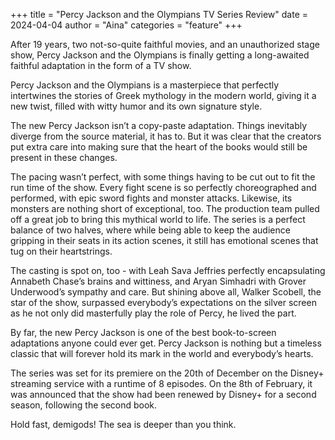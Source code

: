 +++
title = "Percy Jackson and the Olympians TV Series Review"
date = 2024-04-04
author = "Aina"
categories = "feature"
+++

After 19 years, two not-so-quite faithful movies, and an unauthorized stage show, Percy Jackson and the Olympians is finally getting a long-awaited faithful adaptation in the form of a TV show. 

Percy Jackson and the Olympians is a masterpiece that perfectly intertwines the stories of Greek mythology in the modern world, giving it a new twist, filled with witty humor and its own signature style.

The new Percy Jackson isn’t a copy-paste adaptation. Things inevitably diverge from the source material, it has to. But it was clear that the creators put extra care into making sure that the heart of the books would still be present in these changes. 

The pacing wasn’t perfect, with some things having to be cut out to fit the run time of the show. Every fight scene is so perfectly choreographed and performed, with epic sword fights and monster attacks. Likewise, its monsters are nothing short of exceptional, too. The production team pulled off a great job to bring this mythical world to life. The series is a perfect balance of two halves, where while being able to keep the audience gripping in their seats in its action scenes, it still has emotional scenes that tug on their heartstrings.

The casting is spot on, too - with Leah Sava Jeffries perfectly encapsulating Annabeth Chase’s brains and wittiness, and Aryan Simhadri with Grover Underwood’s sympathy and care. But shining above all, Walker Scobell, the star of the show, surpassed everybody’s expectations on the silver screen as he not only did masterfully play the role of Percy, he lived the part. 

By far, the new Percy Jackson is one of the best book-to-screen adaptations anyone could ever get. Percy Jackson is nothing but a timeless classic that will forever hold its mark in the world and everybody’s hearts.

The series was set for its premiere on the 20th of December on the Disney+ streaming service with a runtime of 8 episodes. On the 8th of February, it was announced that the show had been renewed by Disney+ for a second season, following the second book.

Hold fast, demigods! The sea is deeper than you think.



